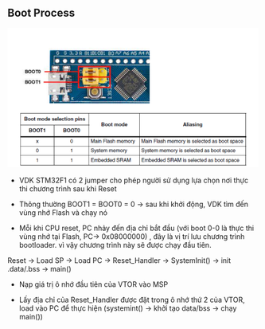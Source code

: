 ## Boot Process

![alt text](image.png)

- VDK STM32F1 có 2 jumper cho phép người sử dụng lựa chọn nơi thực thi chương trình sau khi Reset

- Thông thường BOOT1 = BOOT0 = 0 -> sau khi khởi động, VDK tìm đến vùng nhớ Flash và chạy nó

- Mỗi khi CPU reset, PC nhảy đến địa chỉ bắt đầu (với boot 0-0 là thực thi vùng nhớ tại Flash, PC-> 0x08000000) , đây là vị trí lưu chương trình bootloader. vì vậy chương trình này sẽ được chạy đầu tiên.

Reset → Load SP → Load PC → Reset_Handler → SystemInit() → init
.data/.bss → main()

- Nạp giá trị ô nhớ đầu tiên của VTOR vào MSP

- Lấy địa chỉ của Reset_Handler được đặt trong ô nhớ thứ 2 của VTOR, load vào PC để thực hiện (systemint() -> khởi tạo data/bss -> chạy main())

